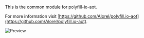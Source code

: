 This is the common module for polyfill-io-aot.

For more information visit [https://github.com/Alorel/polyfill.io-aot](https://github.com/Alorel/polyfill.io-aot).

![Preview](https://cdn.rawgit.com/Alorel/polyfill.io-aot/fe6db4d188c8e4206571889bb0066ac74e28605d/assets/preview.gif)
